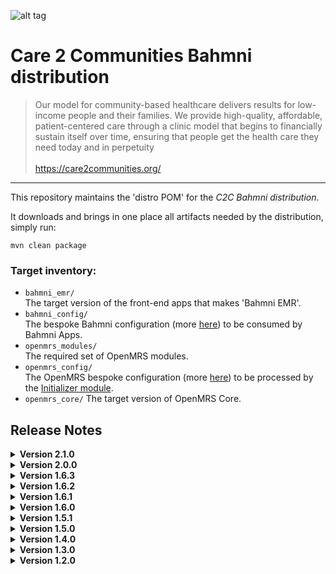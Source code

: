 ![alt tag](readme/c2c-logo.png)

# Care 2 Communities Bahmni distribution

>Our model for community-based healthcare delivers results for low-income people and their families. We provide high-quality, affordable, patient-centered care through a clinic model that begins to financially sustain itself over time, ensuring that people get the health care they need today and in perpetuity
><br>
><br>https://care2communities.org/

-----

This repository maintains the 'distro POM' for the _C2C Bahmni distribution_.

It downloads and brings in one place all artifacts needed by the distribution, simply run:
```
mvn clean package
```
### Target inventory:

* `bahmni_emr/`
<br/>The target version of the front-end apps that makes 'Bahmni EMR'.
* `bahmni_config/`
<br/>The bespoke Bahmni configuration (more [here](https://github.com/mekomsolutions/bahmni-config-c2c)) to be consumed by Bahmni Apps.
* `openmrs_modules/`
<br/>The required set of OpenMRS modules.
* `openmrs_config/`
<br/>The OpenMRS bespoke configuration (more [here](https://github.com/mekomsolutions/openmrs-config-c2c)) to be processed by the [Initializer module](https://github.com/mekomsolutions/openmrs-module-initializer).
* `openmrs_core/`
The target version of OpenMRS Core.

## Release Notes

<details>
  <summary><b>Version 2.1.0</b></summary>
   <ul>
    <li>Used shared GA workflows to build and publish + periodically check dependency changes.</li>
    <li>Updated list of diagnoses in Bahmni and the MSPP report.</li>
    <li>Updated list of products and services in Bahmni and Odoo.</li>
    <li>Added e2e test for patient registration form.</li>
    <li>Unretired Sérum de rehydratation oral.</li>
    <li>Fixed typo in 'Alcohol-related disorder' diagnosis.</li>
    <li>Added UUIDs for Nebulization and Urethral catheterization to Service Orders concept.</li>
    <li>Added Malaria Microscopic Test.</li>
    <li>Improved README by making release versions collapsible.</li>
    <li>Added extension for post-natale visit.</li>
  </ul>
</details>

<details>
  <summary><b>Version 2.0.0</b></summary>
   <ul>
    <li>Added a new location H9.</li>
    <li>Merged OpenMRS, Bahmni and Odoo configs into the distro.</li>
  </ul>
</details>

<details>
  <summary><b>Version 1.6.3</b></summary>
   <ul>
    <li>Made "MSPP - Digestive" concept set to include "Gastritis crisis(K29.7)" and exclude "Gastritis".</li>
    <li>Created panels for CRP and ASO lab tests.</li>
  </ul>
</details>

<details>
  <summary><b>Version 1.6.2</b></summary>
   <ul>
    <li>Updated some lab tests.</li>
  </ul>
</details>

<details>
  <summary><b>Version 1.6.1</b></summary>
   <ul>
    <li>Updated vaccinations concept set.</li>
  </ul>
</details>

<details>
  <summary><b>Version 1.6.0</b></summary>
   <ul>
    <li>Archived list of drugs in Odoo and Bahmni.</li>
    <li>Added a question in the Vaccination form 'Is the child fully vaccinated?'.</li>
    <li>Fixed Sync issue of Amoxicillin syrup, and metronidazole & Nystatin ovule.</li>
    <li>Fixed the MSPP Report Emergency Section figures to reflect the actual urgency.</li>
    <li>Enabled MSPP Vaccinations report to capture data on 'Fully vaccinated patients'.</li>
    <li>Scheduled task was set to run every hour by default to 'Close stale visits'.</li>
    <li>Documented the process to extract and upload data with centralized Ozone Analytics.</li>
    <li>Updated Distro to use latest Ozone Analytics.</li>
    <li>Fixed 404 error on C2C Analytics servers.</li>
    <li>Modified Lab Tests in OpenELIS.</li>
  </ul>
</details>

<details>
  <summary><b>Version 1.5.1</b></summary>
   <ul>
    <li>Fixed Metronidazole drug variant concept uuids.</li>
    <li>Removed 'Sayana Press' from drugs containing the term.</li>
    <li>Added answers to Human Chorionic Gonadotrophin concept.</li>
  </ul>
</details>

<details>
  <summary><b>Version 1.5.0</b></summary>
   <ul>
    <li>Added vaccination and family planning community patient lists.</li>
    <li>Fixed H-pylori and HCG lab results.</li>
    <li>Fixed drug name presentation for multi-ingredient medications.</li>
    <li>Added Missing Drugs and Medical Supplies.</li>
  </ul>
</details>

<details>
  <summary><b>Version 1.4.0</b></summary>
   <ul>
    <li>Activated billing status widget.</li>
    <li>Added bulk cancel orders Odoo add-on.</li>
    <li>Patient header to display weight.</li>
    <li>Added ability to close visits after 12h of inactivity.</li>
    <li>Fixed EIP data corrupted after power cut.</li>
    <li>Added more tests and services.</li>
    <li>Added new concept - 'IUD' to family planning - FP administer.</li>
    <li>Adjusted visit types to add field/at clinic options.</li>
  </ul>
</details>

<details>
  <summary><b>Version 1.3.0</b></summary>
   <ul>
    <li>Removed pricing information from Odoo Config.</li>
  </ul>
</details>

<details>
  <summary><b>Version 1.2.0</b></summary>
   <ul>
    <li>Made HSC form compatible with C2C.</li>
  </ul>
</details>
